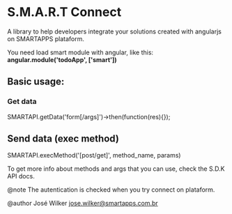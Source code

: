 # S.M.A.R.T Connect

A library to help developers integrate your solutions created with angularjs on SMARTAPPS plataform.

You need load smart module with angular, like this: <b>angular.module('todoApp', ['smart'])</b>

## Basic usage:

### Get data
SMARTAPI.getData('form[/args]')->then(function(res){});

## Send data (exec method)
SMARTAPI.execMethod('[post/get]', method_name, params)

To get more info about methods and args that you can use, check the S.D.K API docs.

@note The autentication is checked when you try connect on plataform.

@author José Wilker <jose.wilker@smartapps.com.br>

